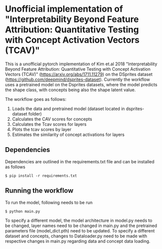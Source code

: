 # Unofficial implementation of "Interpretability Beyond Feature Attribution: Quantitative Testing with Concept Activation Vectors (TCAV)"


This is a unofficial pytorch implementation of Kim et.al 2018 "Interpretability Beyond Feature Attribution: Quantitative Testing with Concept Activation Vectors (TCAV)" (https://arxiv.org/abs/1711.11279) on the DSprites dataset (https://github.com/deepmind/dsprites-dataset). Currently the workflow uses a pretrained model on the Dsprites datasets, where the model predicts the shape class, with concepts being also the shape latent value.

The workflow goes as follows:

1. Loads the data and pretrained model (dataset located in dsprites-dataset folder)
2. Calculates the CAV scores for concepts
3. Calculates the Tcav scores for layers
4. Plots the tcav scores by layer
5. Estimates the similarity of concept activations for layers

Dependencies
------------

Dependencies are outlined in the requirements.txt file and can be installed as follows


    $ pip install -r requirements.txt

Running the workflow
------------

To run the model, following needs to be run 


    $ python main.py

To specify a different model, the model architecture in model.py needs to be changed, layer names need to be changed in main.py and the pretrained parameters file (model_dict.pth) need to be updated. 
To specify a different dataset and concepts, changes to Dataloader.py need to be made with respective changes in main.py regarding data and concept data loading. 
